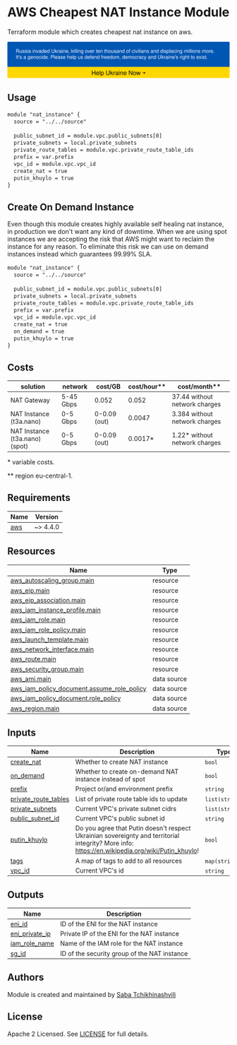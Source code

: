 # AWS Cheapest NAT Instance Module

Terraform module which creates cheapest nat instance on aws.

[![SWUbanner](https://raw.githubusercontent.com/vshymanskyy/StandWithUkraine/main/banner2-direct.svg)](https://github.com/vshymanskyy/StandWithUkraine/blob/main/docs/README.md)

## Usage

```hcl
module "nat_instance" {
  source = "../../source"

  public_subnet_id = module.vpc.public_subnets[0]
  private_subnets = local.private_subnets
  private_route_tables = module.vpc.private_route_table_ids
  prefix = var.prefix
  vpc_id = module.vpc.vpc_id
  create_nat = true
  putin_khuylo = true
}
```

## Create On Demand Instance

Even though this module creates highly available self healing nat instance, in production we don't want any kind of downtime. When we are using spot instances we are accepting the risk that AWS might want to reclaim the instance for any reason. To eliminate this risk we can use on demand instances instead which guarantees 99.99% SLA. 

```hcl
module "nat_instance" {
  source = "../../source"

  public_subnet_id = module.vpc.public_subnets[0]
  private_subnets = local.private_subnets
  private_route_tables = module.vpc.private_route_table_ids
  prefix = var.prefix
  vpc_id = module.vpc.vpc_id
  create_nat = true
  on_demand = true
  putin_khuylo = true
}
```

## Costs

|solution                           |network  |cost/GB|cost/hour**|cost/month**|
|-----------------------------------|---------|-------|-----------|------------|
|NAT Gateway                   |5-45 Gbps|  0.052|0.052      |37.44 without network charges |
|NAT Instance (t3a.nano)       |0-5  Gbps|0-0.09 (out)|0.0047     |3.384 without network charges |
|NAT Instance (t3a.nano) (spot)|0-5  Gbps|0-0.09 (out)|0.0017*    |1.22* without network charges|

\* variable costs.

\*\* region eu-central-1.

<!-- BEGIN_TF_DOCS -->
## Requirements

| Name | Version |
|------|---------|
| <a name="requirement_aws"></a> [aws](#requirement\_aws) | ~> 4.4.0 |

## Resources

| Name | Type |
|------|------|
| [aws_autoscaling_group.main](https://registry.terraform.io/providers/hashicorp/aws/latest/docs/resources/autoscaling_group) | resource |
| [aws_eip.main](https://registry.terraform.io/providers/hashicorp/aws/latest/docs/resources/eip) | resource |
| [aws_eip_association.main](https://registry.terraform.io/providers/hashicorp/aws/latest/docs/resources/eip_association) | resource |
| [aws_iam_instance_profile.main](https://registry.terraform.io/providers/hashicorp/aws/latest/docs/resources/iam_instance_profile) | resource |
| [aws_iam_role.main](https://registry.terraform.io/providers/hashicorp/aws/latest/docs/resources/iam_role) | resource |
| [aws_iam_role_policy.main](https://registry.terraform.io/providers/hashicorp/aws/latest/docs/resources/iam_role_policy) | resource |
| [aws_launch_template.main](https://registry.terraform.io/providers/hashicorp/aws/latest/docs/resources/launch_template) | resource |
| [aws_network_interface.main](https://registry.terraform.io/providers/hashicorp/aws/latest/docs/resources/network_interface) | resource |
| [aws_route.main](https://registry.terraform.io/providers/hashicorp/aws/latest/docs/resources/route) | resource |
| [aws_security_group.main](https://registry.terraform.io/providers/hashicorp/aws/latest/docs/resources/security_group) | resource |
| [aws_ami.main](https://registry.terraform.io/providers/hashicorp/aws/latest/docs/data-sources/ami) | data source |
| [aws_iam_policy_document.assume_role_policy](https://registry.terraform.io/providers/hashicorp/aws/latest/docs/data-sources/iam_policy_document) | data source |
| [aws_iam_policy_document.role_policy](https://registry.terraform.io/providers/hashicorp/aws/latest/docs/data-sources/iam_policy_document) | data source |
| [aws_region.main](https://registry.terraform.io/providers/hashicorp/aws/latest/docs/data-sources/region) | data source |

## Inputs

| Name | Description | Type | Default | Required |
|------|-------------|------|---------|:--------:|
| <a name="input_create_nat"></a> [create\_nat](#input\_create\_nat) | Whether to create NAT instance | `bool` | n/a | yes |
| <a name="input_on_demand"></a> [on\_demand](#input\_on\_demand) | Whether to create on-demand NAT instance instead of spot | `bool` | `false` | no |
| <a name="input_prefix"></a> [prefix](#input\_prefix) | Project or/and environment prefix | `string` | n/a | yes |
| <a name="input_private_route_tables"></a> [private\_route\_tables](#input\_private\_route\_tables) | List of private route table ids to update | `list(string)` | n/a | yes |
| <a name="input_private_subnets"></a> [private\_subnets](#input\_private\_subnets) | Current VPC's private subnet cidrs | `list(string)` | n/a | yes |
| <a name="input_public_subnet_id"></a> [public\_subnet\_id](#input\_public\_subnet\_id) | Current VPC's public subnet id | `string` | n/a | yes |
| <a name="input_putin_khuylo"></a> [putin\_khuylo](#input\_putin\_khuylo) | Do you agree that Putin doesn't respect Ukrainian sovereignty and territorial integrity? More info: https://en.wikipedia.org/wiki/Putin_khuylo! | `bool` | n/a | yes |
| <a name="input_tags"></a> [tags](#input\_tags) | A map of tags to add to all resources | `map(string)` | `{}` | no |
| <a name="input_vpc_id"></a> [vpc\_id](#input\_vpc\_id) | Current VPC's id | `string` | n/a | yes |

## Outputs

| Name | Description |
|------|-------------|
| <a name="output_eni_id"></a> [eni\_id](#output\_eni\_id) | ID of the ENI for the NAT instance |
| <a name="output_eni_private_ip"></a> [eni\_private\_ip](#output\_eni\_private\_ip) | Private IP of the ENI for the NAT instance |
| <a name="output_iam_role_name"></a> [iam\_role\_name](#output\_iam\_role\_name) | Name of the IAM role for the NAT instance |
| <a name="output_sg_id"></a> [sg\_id](#output\_sg\_id) | ID of the security group of the NAT instance |
<!-- END_TF_DOCS -->


## Authors

Module is created and maintained by [Saba Tchikhinashvili](https://github.com/saba-ch)

## License

Apache 2 Licensed. See [LICENSE](https://github.com/saba-ch/cheapest-nat-instance/blob/main/LICENSE) for full details.
